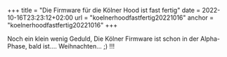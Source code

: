 +++ title = "Die Firmware für die Kölner Hood ist fast fertig" date = 2022-10-16T23:23:12+02:00 url = "koelnerhoodfastfertig20221016" anchor = "koelnerhoodfastfertig20221016" +++

Noch ein klein wenig Geduld, 
Die Kölner Firmware ist schon in der Alpha-Phase, bald ist.... Weihnachten...  ;)  !!!
